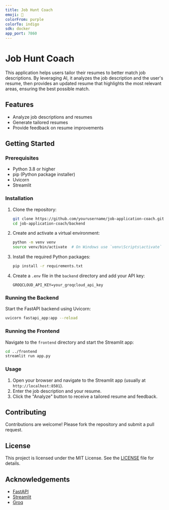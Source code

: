 ```yaml
---
title: Job Hunt Coach
emoji: 🚀
colorFrom: purple
colorTo: indigo
sdk: docker
app_port: 7860
---
```


# Job Hunt Coach

This application helps users tailor their resumes to better match job descriptions. By leveraging AI, it analyzes the job description and the user's resume, then provides an updated resume that highlights the most relevant areas, ensuring the best possible match.

## Features
- Analyze job descriptions and resumes
- Generate tailored resumes
- Provide feedback on resume improvements

## Getting Started

### Prerequisites
- Python 3.8 or higher
- pip (Python package installer)
- Uvicorn
- Streamlit

### Installation

1. Clone the repository:
    ```sh
    git clone https://github.com/yourusername/job-application-coach.git
    cd job-application-coach/backend
    ```

2. Create and activate a virtual environment:
    ```sh
    python -m venv venv
    source venv/bin/activate  # On Windows use `venv\Scripts\activate`
    ```

3. Install the required Python packages:
    ```sh
    pip install -r requirements.txt
    ```

4. Create a `.env` file in the `backend` directory and add your API key:
    ```env
    GROQCLOUD_API_KEY=your_groqcloud_api_key
    ```

### Running the Backend

Start the FastAPI backend using Uvicorn:
```sh
uvicorn fastapi_app:app --reload
```

### Running the Frontend

Navigate to the `frontend` directory and start the Streamlit app:
```sh
cd ../frontend
streamlit run app.py
```

### Usage

1. Open your browser and navigate to the Streamlit app (usually at `http://localhost:8501`).
2. Enter the job description and your resume.
3. Click the "Analyze" button to receive a tailored resume and feedback.

## Contributing

Contributions are welcome! Please fork the repository and submit a pull request.

## License

This project is licensed under the MIT License. See the [LICENSE](LICENSE) file for details.

## Acknowledgements

- [FastAPI](https://fastapi.tiangolo.com/)
- [Streamlit](https://streamlit.io/)
- [Groq](https://groq.com/)